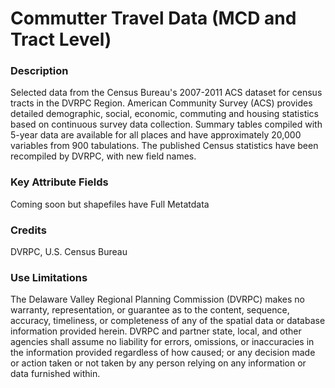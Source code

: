 # Commutter Travel Data (MCD and Tract Level)

### Description
Selected data from the Census Bureau's 2007-2011 ACS dataset for census tracts in the DVRPC Region. American Community Survey (ACS) provides detailed demographic, social, economic, commuting and housing statistics based on continuous survey data collection. Summary tables compiled with 5-year data are available for all places and have approximately 20,000 variables from 900 tabulations. The published Census statistics have been recompiled by DVRPC, with new field names.



### Key Attribute Fields
Coming soon but shapefiles have Full Metatdata

### Credits
DVRPC, U.S. Census Bureau

### Use Limitations
The Delaware Valley Regional Planning Commission (DVRPC) makes no warranty, representation, or guarantee as to the content, sequence, accuracy, timeliness, or completeness of any of the spatial data or database information provided herein. DVRPC and partner state, local, and other agencies shall assume no liability for errors, omissions, or inaccuracies in the information provided regardless of how caused; or any decision made or action taken or not taken by any person relying on any information or data furnished within. 


